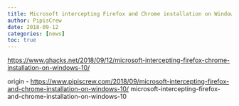 ```yaml
---
title: Microsoft intercepting Firefox and Chrome installation on Windows 10
author: PipisCrew
date: 2018-09-12
categories: [news]
toc: true
---
```


https://www.ghacks.net/2018/09/12/microsoft-intercepting-firefox-chrome-installation-on-windows-10/

origin - https://www.pipiscrew.com/2018/09/microsoft-intercepting-firefox-and-chrome-installation-on-windows-10/ microsoft-intercepting-firefox-and-chrome-installation-on-windows-10